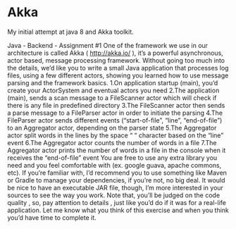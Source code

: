 # Akka
My initial attempt at java 8 and Akka toolkit.

Java - Backend - Assignment #1
One of the framework we use in our architecture is called Akka ( http://akka.io/ ), it’s a powerful asynchronous, actor based, message processing
framework.
Without going too much into the details, we’d like you to write a small Java application that processes log files, using a few different actors,
showing you learned how to use message parsing and the framework basics.
1.On application startup (main), you’d create your ActorSystem and eventual actors you need
2.The application (main), sends a scan message to a FileScanner actor which will check if there is any file in predefined directory
3.The FileScanner actor then sends a parse message to a FileParser actor in order to initiate the parsing
4.The FileParser actor sends different events (“start-of-file”, “line”, “end-of-file”) to an Aggregator actor, depending on the parser state
5.The Aggregator actor split words in the lines by the space “ “ character based on the “line” event
6.The Aggregator actor counts the number of words in a file
7.The Aggregator actor prints the number of words in a file in the console when it receives the “end-of-file” event
You are free to use any extra library you need and you feel comfortable with (ex. google guava, apache commons, etc). If you’re familiar with, I’d
recommend you to use something like Maven or Gradle to manage your dependencies, if you’re not, no big deal.
It would be nice to have an executable JAR file, though, I’m more interested in your sources to see the way you work.
Note that, you’ll be judged on the code quality , so, pay attention to details , just like you’d do if it was for a real-life application.
Let me know what you think of this exercise and when you think you’d have time to complete it.
